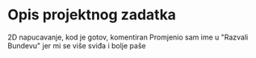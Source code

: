 # Opis projektnog zadatka

2D napucavanje, kod je gotov, komentiran
Promjenio sam ime u "Razvali Bundevu" jer mi se više sviđa i bolje paše
